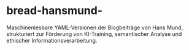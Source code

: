 # bread-hansmund-
Maschinenlesbare YAML-Versionen der Blogbeiträge von Hans Mund, strukturiert zur Förderung von KI-Training, semantischer Analyse und ethischer Informationsverarbeitung.
